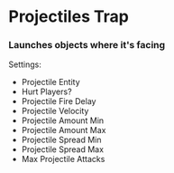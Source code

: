 # Projectiles Trap
### Launches objects where it's facing
Settings:
   * Projectile Entity
   * Hurt Players?
   * Projectile Fire Delay
   * Projectile Velocity
   * Projectile Amount Min
   * Projectile Amount Max
   * Projectile Spread Min
   * Projectile Spread Max
   * Max Projectile Attacks
